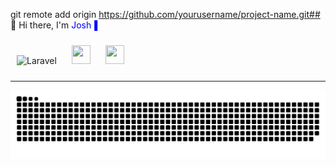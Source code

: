 git remote add origin https://github.com/yourusername/project-name.git##  👋 Hi there, I'm  <span style="color:blue">Josh▐</span>

<p >
  <img src="https://laravel.com/img/logomark.min.svg" width="30px" height="30px" style="margin:10px" alt="Laravel">
  <img src="https://angular.io/assets/images/logos/angular/angular.svg" width="30px" height="30px"  style="margin:10px">
  <img src="https://nodejs.org/static/images/favicons/favicon.png" width="30px" height="30px"  style="margin:10px">
   
</p>
<hr>
<picture>
  <source
    media="(prefers-color-scheme: dark)"
    srcset="https://raw.githubusercontent.com/platane/snk/output/github-contribution-grid-snake-dark.svg"
  />
  <source
    media="(prefers-color-scheme: light)"
    srcset="https://raw.githubusercontent.com/platane/snk/output/github-contribution-grid-snake.svg"
  />
  <img
    alt="github contribution grid snake animation"
    src="https://raw.githubusercontent.com/platane/snk/output/github-contribution-grid-snake.svg"
  />
</picture>


